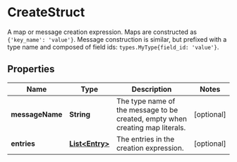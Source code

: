 

# CreateStruct

A map or message creation expression.  Maps are constructed as `{'key_name': 'value'}`. Message construction is similar, but prefixed with a type name and composed of field ids: `types.MyType{field_id: 'value'}`.

## Properties

| Name | Type | Description | Notes |
|------------ | ------------- | ------------- | -------------|
|**messageName** | **String** | The type name of the message to be created, empty when creating map literals. |  [optional] |
|**entries** | [**List&lt;Entry&gt;**](Entry.md) | The entries in the creation expression. |  [optional] |



